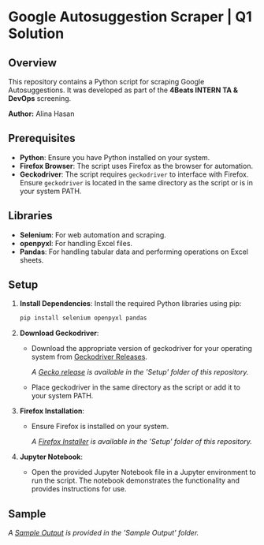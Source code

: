 # Google Autosuggestion Scraper | Q1 Solution

## Overview
This repository contains a Python script for scraping Google Autosuggestions. It was developed as part of the **4Beats INTERN TA & DevOps** screening. 

**Author:** Alina Hasan

## Prerequisites

- **Python**: Ensure you have Python installed on your system.
- **Firefox Browser**: The script uses Firefox as the browser for automation.
- **Geckodriver**: The script requires `geckodriver` to interface with Firefox. Ensure `geckodriver` is located in the same directory as the script or is in your system PATH.

## Libraries

- **Selenium**: For web automation and scraping.
- **openpyxl**: For handling Excel files.
- **Pandas**: For handling tabular data and performing operations on Excel sheets.

## Setup

1. **Install Dependencies**: Install the required Python libraries using pip:
   ```bash
   pip install selenium openpyxl pandas
   ```
   
2. **Download Geckodriver**:
     - Download the appropriate version of geckodriver for your operating system from [Geckodriver Releases](https://sourceforge.net/projects/geckodriver.mirror/).

       *A [Gecko release](https://github.com/20101301-Alina-Hasan/Google-Autosuggestion-Scraper/blob/a66e204726958993695030c32013ed7546a11fe9/Setup/geckodriver-v0.35.0-win32.zip) is available in the 'Setup' folder of this repository.*
     - Place geckodriver in the same directory as the script or add it to your system PATH.

3. **Firefox Installation**:
     - Ensure Firefox is installed on your system.

       *A [Firefox Installer](https://github.com/20101301-Alina-Hasan/Google-Autosuggestion-Scraper/blob/3908fbad28833fc1951bcd7931e20678b6bf37fa/Setup/Firefox%20Installer.exe) is available in the 'Setup' folder of this repository.*

4. **Jupyter Notebook**:
     - Open the provided Jupyter Notebook file in a Jupyter environment to run the script. The notebook demonstrates the functionality and provides instructions for use.

## Sample 

*A [Sample Output](https://github.com/20101301-Alina-Hasan/Google-Autosuggestion-Scraper/blob/131cd0b2fee6d5ab10569d1cb81dad33a8116a42/Sample%20Output/Sample_Output.xlsx) is provided in the 'Sample Output' folder.*
